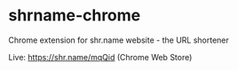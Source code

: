 # shrname-chrome
Chrome extension for shr.name website - the URL shortener

Live: https://shr.name/mqQid (Chrome Web Store)
